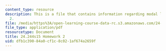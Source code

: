 ```yaml
---
content_type: resource
description: This is a file that contains information regarding modal logic homework
  2.
file: /media/https%3A/open-learning-course-data-rc.s3.amazonaws.com/24-244-modal-logic-spring-2015/dfb1c39084a0cf1c8c021af674a2659f_MIT24_244S15_Homework2.pdf
file_type: application/pdf
resourcetype: Document
title: 24.244s15 Homework 2
uid: dfb1c390-84a0-cf1c-8c02-1af674a2659f
---
```

